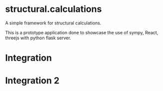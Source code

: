 # structural.calculations
A simple framework for structural calculations.

This is a prototype application done to showcase the use of sympy, React, threejs with python flask server.

# Integration

# Integration 2
